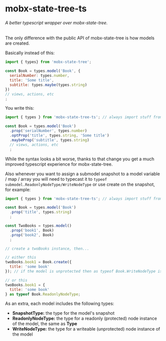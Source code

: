 # mobx-state-tree-ts
###### A better typescript wrapper over mobx-state-tree.

The only difference with the public API of mobx-state-tree is how models are created.

Basically instead of this:
```js
import { types} from 'mobx-state-tree';

const Book = types.model('Book', {
  serialNumber: types.number,
  title: 'Some title',
  subtitle: types.maybe(types.string)
})
// views, actions, etc
;

```

You write this:
```js
import { types } from 'mobx-state-tree-ts'; // always import stuff from here instead of mobx-state-tree

const Book = types.model('Book')
  .prop('serialNumber', types.number)
  .optProp('title', types.string, 'Some title')
  .maybeProp('subtitle', types.string)
  // views, actions, etc
  ;
```

While the syntax looks a bit worse, thanks to that change you get a much improved typescript experience for mobx-state-tree.

Also whenever you want to assign a submodel snapshot to a model variable / map / array you will need to typecast it to ```typeof submodel.ReadonlyNodeType/WriteNodeType```
or use create on the snapshot, for example:
```js
import { types } from 'mobx-state-tree-ts'; // always import stuff from here instead of mobx-state-tree

const Book = types.model('Book')
  .prop('title', types.string)
  ;

const TwoBooks = types.model()
  .prop('book1', Book)
  .prop('book2', Book)
  ;

// create a twoBooks instance, then...

// either this
twoBooks.book1 = Book.create({
  title: 'some book'
}); // if the model is unprotected then as typeof Book.WriteNodeType is needed

// or this
twoBooks.book1 = {
  title: 'some book'
} as typeof Book.ReadonlyNodeType; 
```

As an extra, each model includes the following types:
* **SnapshotType:** the type for the model's snapshot
* **ReadonlyNodeType:** the type for a readonly (protected) node instance of the model, the same as **Type**
* **WriteNodeType:** the type for a writeable (unprotected) node instance of the model
